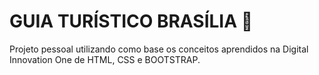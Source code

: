 # GUIA TURÍSTICO BRASÍLIA 🚌
Projeto pessoal utilizando como base os conceitos aprendidos na Digital Innovation One de HTML, CSS e BOOTSTRAP. 
